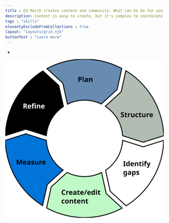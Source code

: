 ```yaml
---
title : Ed Marsh creates content and community. What can he do for you?
description: Content is easy to create, but it's complex to coordinate, organize, and maintain.
tags : "skills"
eleventyExcludeFromCollections : true
layout: "layouts/grid.njk"
buttonText : "Learn more"
---
```

-
![Content lifecycle diagram](/assets/images/content-lifecycle.svg)
